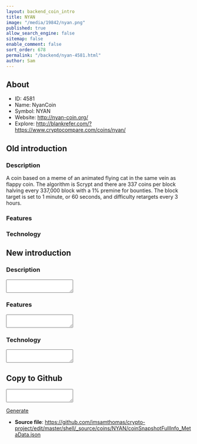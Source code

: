 ```yaml
---
layout: backend_coin_intro
title: NYAN
image: "/media/19842/nyan.png"
published: true
allow_search_engine: false
sitemap: false
enable_comment: false
sort_order: 678
permalink: "/backend/nyan-4581.html"
author: Sam
---
```


## About

- ID: 4581
- Name: NyanCoin
- Symbol: NYAN
- Website: http://nyan-coin.org/
- Explore: http://blankrefer.com/?https://www.cryptocompare.com/coins/nyan/


## Old introduction

### Description

<p>A coin based on a meme of an animated flying cat in the same vein as flappy coin. The algorithm is Scrypt and there are 337 coins per block halving every 337,000 block with a 1% premine for bounties. The block target is set to 1 minute, or 60 seconds, and difficulty retargets every 3 hours.</p>

### Features


### Technology




## New introduction


### Description
<textarea id="meta_description" name="description"></textarea>

### Features
<textarea id="meta_features" name="features"></textarea>

### Technology
<textarea id="meta_technology" name="technology"></textarea>


## Copy to Github

<textarea id="coinsnapshotfullinfo_metadata"></textarea>

<a href="#gen" onclick="generateMetaDatJson()">Generate</a>

- **Source file**: <a href="https://github.com/imsamthomas/crypto-project/edit/master/shell/_source/coins/NYAN/coinSnapshotFullInfo_MetaData.json">https://github.com/imsamthomas/crypto-project/edit/master/shell/_source/coins/NYAN/coinSnapshotFullInfo_MetaData.json</a>

